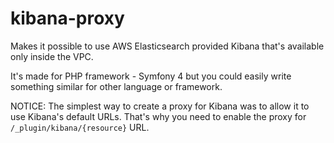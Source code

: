# kibana-proxy
Makes it possible to use AWS Elasticsearch provided Kibana that's available only inside the VPC.

It's made for PHP framework - Symfony 4 but you could easily write something similar for other language or framework.

NOTICE:
The simplest way to create a proxy for Kibana was to allow it to use Kibana's default URLs.
That's why you need to enable the proxy for `/_plugin/kibana/{resource}` URL.
